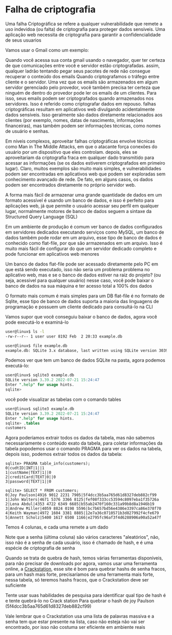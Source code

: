 # Falha de criptografia

Uma falha Criptográfica se refere a qualquer vulnerabilidade que remete a uso indevidoa (ou falta) de criptografia para proteger dados sensíveis. Uma aplicação web necessita de criptografia para garantir a confidencialidade de seus usuarios

Vamos usar o Gmail como um exemplo:

Quando você acessa sua conta gmail usando o navegador, quer ter certeza de que comunicações entre você e servidor estão criptografadas. assim, qualquer ladrão tentando pegar seus pacotes de rede não consegue recuperar o conteúdo dos emails Quando criptografamos o tráfego entre cliente e o servidor. Uma vez que os emails são armazenados em algum servidor gerenciado pelo provedor, você também precisa ter certeza que ninguém de dentro do provedor pode ler os emails de um clientes. Para isso, seus emails podem ser criptografados quando armazenados nos servidores. Isso é referido como criptografar dados em repouso. falhas criptográficas resultam em aplicativos web divulgando acidentalmente dados sensíveis. Isso geralmente são dados diretamente relacionados aos clientes (por exemplo, nomes, datas de nascimento, informações financeiras), mas também podem ser informações técnicas, como nomes de usuário e senhas.

Em níveis complexos, aproveitar falhas criptográficas envolve técnicas como Man in The Middle Attacks, em que o atacante força conexões do usuário por um dispositivo que eles controlam. depois, eles se aproveitariam da criptografia fraca em qualquer dado transmitido para acessar as informações (se os dados estiverem criptografados em primeiro lugar). Claro, muitos exemplos são muito mais simples, e vulnerabilidades podem ser encontradas em aplicativos web que podem ser exploradas sem conhecimento avançado de rede. De fato, em alguns casos, os dados podem ser encontrados diretamente no próprio servidor web.

A forma mais fácil de armazenar uma grande quantidade de dados em um formato acessível é usando um banco de dados, e isso é perfeito para aplicações web, já que permite o usuário acessar seu perfil em qualquer lugar, normalmente motores de banco de dados seguem a sintaxe da Structured Query Language (SQL)

Em um ambiente de produção é comum ver banco de dados configurados em servidores dedicados  executando serviços como MySQL, um banco de dados também pode rodar em um arquivo, esse tipo de banco de dados é conhecido como flat-file, por que são armazenados em um arquivo. Isso é muito mais fácil de configurar do que um servidor dedicado completo e pode funcionar em aplicativos web menores

Um banco de dados flat-file pode ser acessado diretamente pelo PC em que está sendo executado, isso não seria um problema  problema no aplicativo web, mas e se o banco de dados estiver na raiz do projeto? (ou seja, acessivel para qualquer usuário) nesse caso, você pode baixar o banco de dados na sua máquina e ter acesso total a 100% dos dados

O formato mais comum é mais simples para um DB flat-file é no formato de Sqlite, esse tipo de banco de dados suporta a maioria das linguagens de programação e possuem um cliente dedicado para consultá-lo na CLI

Vamos supor que você conseguiu baixar o banco de dados, agora você pode executá-lo e examiná-lo
```bash
user@linux$ ls -l 
-rw-r--r-- 1 user user 8192 Feb  2 20:33 example.db

user@linux$ file example.db 
example.db: SQLite 3.x database, last written using SQLite version 3039002, file counter 1, database pages 2, cookie 0x1, schema 4, UTF-8, version-valid-for 1
```

Podemos ver que tem um banco de dados SQLite na pasta, agora podemos executá-lo:

```sql
user@linux$ sqlite3 example.db                     
SQLite version 3.39.2 2022-07-21 15:24:47
Enter ".help" for usage hints.
sqlite> 
```

você pode visualizar as tabelas com o comando tables
```sql
user@linux$ sqlite3 example.db                     
SQLite version 3.39.2 2022-07-21 15:24:47
Enter ".help" for usage hints.
sqlite> .tables
customers
```

Agora poderíamos extrair todos os dados da tabela, mas não sabemos necessariamente o conteúdo exato da tabela, para coletar informações da tabela popodemos usar o comando PRAGMA para ver os dados na tabela, depois isso, podemos extrair todos os dados da tabela:

```
sqlite> PRAGMA table_info(customers);
0|cudtID|INT|1||1
1|custName|TEXT|1||0
2|creditCard|TEXT|0||0
3|password|TEXT|1||0

sqlite> SELECT * FROM customers;
0|Joy Paulson|4916 9012 2231 7905|5f4dcc3b5aa765d61d8327deb882cf99
1|John Walters|4671 5376 3366 8125|fef08f333cc53594c8097eba1f35726a
2|Lena Abdul|4353 4722 6349 6685|b55ab2470f160c331a99b8d8a1946b19
3|Andrew Miller|4059 8824 0198 5596|bc7b657bd56e4386e3397ca86e378f70
4|Keith Wayman|4972 1604 3381 8885|12e7a36c0710571b3d827992f4cfe679
5|Annett Scholz|5400 1617 6508 1166|e2795fc96af3f4d6288906a90a52a47f
```

Temos 4 colunas, e cada uma remete a um dado

Note que a senha (última coluna) são vários caracteres "aleatórios", não, isso não é a senha de cada usuário, isso é chamado de hash, e é uma espécie de criptografia de senha

Quando se trata de quebra de hash, temos várias ferramentas disponíveis, para não precisar de downloads por agora, vamos usar uma ferramenta online, a [Crackstation](https://crackstation.net), esse site é bom para quebrar hashs de senha fracos, para um hash mais forte, precisaríamos de uma ferramenta mais forte, nessa tabela, só teremos hashs fracos, que o Crackstation deve ser suficiente

Tente usar suas habilidades de pesquisa para identificar qual tipo de hash é e tente quebrá-lo no Crack station Para quebrar o hash de joy Paulson (5f4dcc3b5aa765d61d8327deb882cf99)

Vale lembrar que o Crackstation usa uma lista de palavras massiva e a senha tem que estar presente na lista, caso não esteja não vai ser encontrado, por isso não costuma ser eficiente em ambiente reais